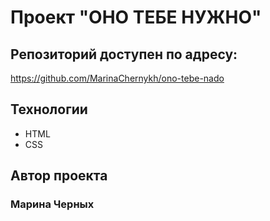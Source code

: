 # Проект "ОНО ТЕБЕ НУЖНО"

## Репозиторий доступен по адресу:
https://github.com/MarinaChernykh/ono-tebe-nado

## Технологии
* HTML
* CSS

## Автор проекта
### Марина Черных